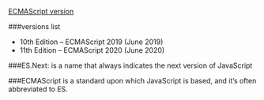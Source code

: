 [ECMAScript version](https://en.wikipedia.org/wiki/ECMAScript)

###versions list
- 10th Edition – ECMAScript 2019 (June 2019)
- 11th Edition – ECMAScript 2020 (June 2020)

###ES.Next: is a name that always indicates the next version of JavaScript

###ECMAScript is a standard upon which JavaScript is based,
and it’s often abbreviated to ES.

